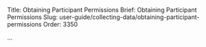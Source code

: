 Title: Obtaining Participant Permissions
Brief: Obtaining Participant Permissions
Slug: user-guide/collecting-data/obtaining-participant-permissions
Order: 3350

...

